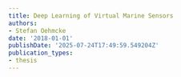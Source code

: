```yaml
---
title: Deep Learning of Virtual Marine Sensors
authors:
- Stefan Oehmcke
date: '2018-01-01'
publishDate: '2025-07-24T17:49:59.549204Z'
publication_types:
- thesis
---
```

